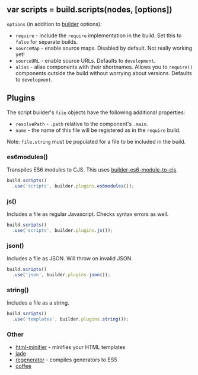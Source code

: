 ## var scripts = build.scripts(nodes, [options])

`options` (in addition to [builder](./builders.md) options):

- `require` <true> - include the `require` implementation in the build. Set this to `false` for separate builds.
- `sourceMap` <false> - enable source maps. Disabled by default. Not really working yet!
- `sourceURL` <false> - enable source URLs. Defaults to `development`.
- `alias` <false> - alias components with their shortnames. Allows you to `require()` components outside the build without worrying about versions. Defaults to `development`.

## Plugins

The script builder's `file` objects have the following additional properties:

- `resolvePath` - `.path` relative to the component's `.main`.
- `name` - the name of this file will be registered as in the `require` build.

Note: `file.string` must be populated for a file to be included in the build.

### es6modules()

Transpiles ES6 modules to CJS. This uses [builder-es6-module-to-cjs](https://github.com/component/builder-es6-module-to-cjs).

```js
build.scripts()
  .use('scripts', builder.plugins.es6modules());
```

### js()

Includes a file as regular Javascript.
Checks syntax errors as well.

```js
build.scripts()
  .use('scripts', builder.plugins.js());
```

### json()

Includes a file as JSON. Will throw on invalid JSON.

```js
build.scripts()
  .use('json', builder.plugins.json());
```

### string()

Includes a file as a string.

```js
build.scripts()
  .use('templates', builder.plugins.string());
```

### Other

- [html-minifier](https://github.com/component/builder-html-minifier) - minifies your HTML templates
- [jade](https://github.com/component/builder-jade)
- [regenerator](https://github.com/component/builder-regenerator) - compiles generators to ES5
- [coffee](https://github.com/component/builder-coffee)
